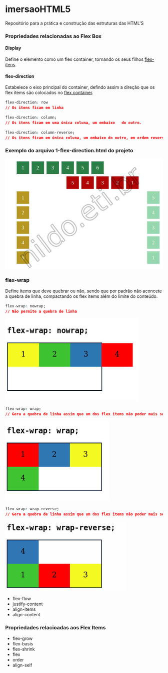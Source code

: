 # imersaoHTML5

Repositório para a prática e construção das estruturas das HTML'S

### Propriedades relacionadas ao Flex Box

#### Display

Define o elemento como um flex container, tornando os seus filhos  [flex-itens](https://github.com/nildoeti/imersaoHTML5/blob/main/flex-box/0-display-flex.html).

#### flex-direction

Estabelece o eixo principal do container, defindo assim a direção que os flex items são colocados no [flex container](https://github.com/nildoeti/imersaoHTML5/blob/main/flex-box/1-flex-direction.html).

```css
flex-direction: row
// Os itens ficam em linha
```

```css
flex-direction: column;
// Os itens ficam em uma única coluna, um embaixo   do outro.
```
```css
flex-direction: column-reverse;
// Os itens ficam em única coluna, um embaixo do outro, em ordem reversa: 3, 2 ...
```
### Exemplo do arquivo 1-flex-direction.html do projeto
![flex-direction](https://github.com/nildoeti/imersaoHTML5/blob/main/flex-box/img/1-flex-direction.jpg)

  ### flex-wrap
  Define items que deve quebrar ou não, sendo que por padrão não aconcete a quebra de linha, compactando os flex items além do limite do conteúdo.

```css
flex-wrap: nowrap;
// Não permite a quebra de linha
```
![nowrap](https://github.com/nildoeti/imersaoHTML5/blob/main/flex-box/img/nowrap.jpg)

```css
flex-wrap: wrap;
// Gera a quebra de linha assim que um dos flex items não poder mais ser compactado.
```
![wrap](https://github.com/nildoeti/imersaoHTML5/blob/main/flex-box/img/wrap.jpg)

```css
flex-wrap: wrap-reverse;
// Gera a quebra de linha assim que um dos flex items não poder mais ser compactado, porém na direção contrária, uma linha acima.
```
![wrap-reverse](https://github.com/nildoeti/imersaoHTML5/blob/main/flex-box/img/wrap-reverse.jpg)

-   flex-flow
-   justify-content
-   align-items
-   align-content

### Propriedades relacioadas aos Flex Items

-   flex-grow
-   flex-basis
-   flex-shrink
-   flex
-   order
-   align-self
